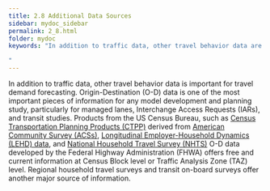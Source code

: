 ```yaml
---
title: 2.8 Additional Data Sources
sidebar: mydoc_sidebar
permalink: 2_8.html
folder: mydoc
keywords: "In addition to traffic data, other travel behavior data are important for travel demand forecasting. Origin-Destination (O-D) data is one of the most important pieces of information for any model development and planning studies, particularly for managed lanes, IARs, and transit studies. Products from US Census Bureau, such as Census Transportation Planning Products (CTPP) derived from American Community Survey (ACSs), Longitudinal Employer-Household Dynamics (LEHD) data, and National Household Travel Survey (NHTS) OD data developed by the Federal Highway Administration (FHWA) offer free and current information at Census Block level or Traffic Analysis Zone (TAZ) level. Regional household travel surveys and transit on-board surveys are another major source of information.

"
---
```


<style>
  div{text-align: justify;}
</style>

In addition to traffic data, other travel behavior data is important for travel demand forecasting.
Origin-Destination (O-D) data is one of the most important pieces of information for any model
development and planning study, particularly for managed lanes, Interchange Access Requests
(IARs), and transit studies. Products from the US Census Bureau, such as <a href="https://ctpp.transportation.org/2012-2016-5-year-ctpp/" target="_blank">Census Transportation Planning Products (CTPP)</a> derived from <a href="https://www.census.gov/programs-surveys/acs/data.html" target="_blank">American Community Survey (ACSs)</a>, <a href="https://onthemap.ces.census.gov/" target="_blank">Longitudinal Employer-Household Dynamics (LEHD) data</a>, and <a href="https://nhts.ornl.gov/" target="_blank">National Household Travel Survey (NHTS)</a> O-D
data developed by the Federal Highway Administration (FHWA) offers free and current information
at Census Block level or Traffic Analysis Zone (TAZ) level. Regional household travel surveys and
transit on-board surveys offer another major source of information.
